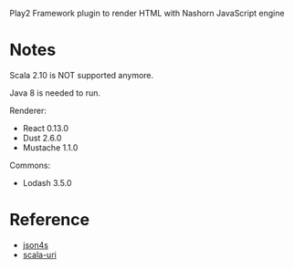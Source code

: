 Play2 Framework plugin to render HTML with Nashorn JavaScript engine



# Notes

Scala 2.10 is NOT supported anymore.

Java 8 is needed to run.

Renderer:
- React 0.13.0
- Dust 2.6.0
- Mustache 1.1.0

Commons:
- Lodash 3.5.0

# Reference

- [json4s](https://github.com/json4s/json4s)
- [scala-uri](https://github.com/NET-A-PORTER/scala-uri)

